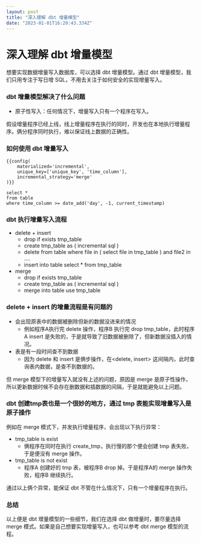 ```yaml
---
layout: post
title: "深入理解 dbt 增量模型"
date: "2023-01-01T16:20:43.334Z"
---
```

深入理解 dbt 增量模型
=============

想要实现数据增量写入数据库，可以选择 dbt 增量模型。通过 dbt 增量模型，我们只用专注于写日增 SQL，不用去关注于如何安全的实现增量写入。

### dbt 增量模型解决了什么问题

*   原子性写入：任何情况下，增量写入只有一个程序在写入。

假设增量程序已经上线，线上增量程序在执行的同时，开发也在本地执行增量程序。俩分程序同时执行，难以保证线上数据的正确性。

### 如何使用 dbt 增量写入

    {{config(
        materialized='incremental',
        unique_key=['unique_key', 'time_column'],
        incremental_strategy='merge'
    )}}
        
    select * 
    from table
    where time_column >= date_add('day', -1, current_timestamp) 
    

### dbt 执行增量写入流程

*   delete + insert
    *   drop if exists tmp\_table
    *   create tmp\_table as ( incremental sql )
    *   delete from table where file in ( select file in tmp\_table ) and file2 in ....
    *   insert into table select \* from tmp\_table
*   merge
    *   drop if exists tmp\_table
    *   create tmp\_table as ( incremental sql )
    *   merge into table use tmp\_table

### delete + insert 的增量流程是有问题的

*   会出现原表中的数据被删除但新的数据没进来的情况
    *   例如程序A执行完 delete 操作，程序B 执行完 drop tmp\_table，此时程序A insert 是失败的，于是就导致了旧数据被删除了，但新数据没插入的情况。
*   表是有一段时间查不到数据
    *   因为 delete 和 insert 是俩步操作，在<delete, insert> 这间隔内，此时查询表内数据，是查不到数据的。

但 merge 模型下的增量写入就没有上述的问题，原因是 merge 是原子性操作，所以更新数据时候不会存在删数据和插数据的间隔，于是就能避免以上问题。

### dbt 创建tmp表也是一个很妙的地方，通过 tmp 表能实现增量写入是原子操作

例如在 merge 模式下，并发执行增量程序，会出现以下执行异常：

*   tmp\_table is exist
    *   俩程序在同时在执行 create\_tmp，执行慢的那个便会创建 tmp 表失败，于是便没有 merge 操作。
*   tmp\_table is not exist
    *   程序A 创建好的 tmp 表，被程序B drop 掉。于是程序A的 merge 操作失败，程序B 继续执行。

通过以上俩个异常，能保证 dbt 不管在什么情况下，只有一个增量程序在执行。

### 总结

以上便是 dbt 增量模型的一些细节，我们在选择 dbt 做增量时，要尽量选择 merge 模式。如果是自己想要实现增量写入，也可以参考 dbt merge 模型的流程。